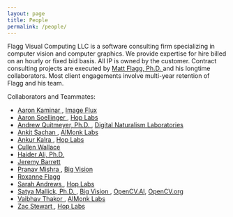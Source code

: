 ```yaml
---
layout: page
title: People 
permalink: /people/
---
```


Flagg Visual Computing LLC is a software consulting firm specializing in computer vision and computer graphics.
We provide expertise for hire billed on an hourly or fixed bid basis.  All IP is owned by the customer.
Contract consulting projects are executed by [ Matt Flagg, Ph.D. ](https://www.linkedin.com/in/matt-flagg-47a4643/)
and his longtime collaborators.  Most client engagements involve multi-year retention of Flagg and his team.

Collaborators and Teammates:

- [ Aaron Kaminar ](https://www.linkedin.com/in/aaron-kaminar-1a007953/), [ Image Flux ](https://imageflux.tv/)
- [ Aaron Soellinger ](https://www.linkedin.com/in/aaronsoellinger/), [ Hop Labs ](https://www.hoplabs.com/)
- [ Andrew Quitmeyer, Ph.D. ](https://www.dinalab.net/), [ Digital Naturalism Laboratories ](https://www.dinalab.net/)
- [ Ankit Sachan ](https://www.linkedin.com/in/ankitsachan/?originalSubdomain=in), [ AIMonk Labs ](https://aimonk.com/)
- [ Ankur Kalra ](https://www.linkedin.com/in/theankurkalra/), [ Hop Labs ](https://www.hoplabs.com/)
- [ Cullen Wallace ](https://www.linkedin.com/in/cullen-wallace/)
- [ Haider Ali, Ph.D. ](https://www.linkedin.com/in/haider-ali-phd-ab6b76b/)
- [ Jeremy Barrett ](https://www.linkedin.com/in/jeremy-barrett-a684ab1/)
- [ Pranav Mishra ](https://www.linkedin.com/in/pranav-mishra-226ab93/), [ Big Vision ](https://bigvision.ai)
- [ Roxanne Flagg ](https://www.linkedin.com/in/roxanneflagg/)
- [ Sarah Andrews ](https://www.linkedin.com/in/sarah-e-andrews/), [ Hop Labs ](https://www.hoplabs.com/)
- [ Satya Mallick, Ph.D. ](https://www.linkedin.com/in/satyamallick/), [ Big Vision ](https://bigvision.ai), [OpenCV.AI](https://opencv.ai), [OpenCV.org](https://opencv.org)
- [ Vaibhav Thakor ](https://www.linkedin.com/in/vaibhavthakor28/), [ AIMonk Labs ](https://aimonk.com/)
- [ Zac Stewart ](https://www.linkedin.com/in/zac-stewart-79b2a5a6/), [ Hop Labs ](https://www.hoplabs.com/)
